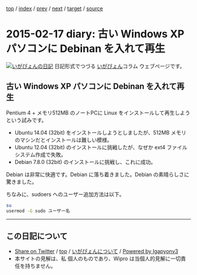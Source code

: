[top](../index.html) 
 / [index](index.html) 
 / [prev](ig150211.html) 
 / [next](ig150226.html) 
 / [target](http://www.igapyon.jp/igapyon/diary/2015/ig150217.html) 
 / [source](https://github.com/igapyon/diary/blob/master/2015/ig150217.src.md) 

2015-02-17 diary: 古い Windows XP パソコンに Debinan を入れて再生
=====================================================================================================
[![いがぴょんの日記](http://www.igapyon.jp/igapyon/diary/images/iga200306s.jpg "いがぴょん")](http://www.igapyon.jp/igapyon/diary/memo/memoigapyon.html) 日記形式でつづる [いがぴょん](http://www.igapyon.jp/igapyon/diary/memo/memoigapyon.html)コラム ウェブページです。

## 古い Windows XP パソコンに Debinan を入れて再生

Pentium 4 + メモリ512MB のノートPCに Linux をインストールして再生しようという試みです。

* Ubuntu 14.04 (32bit) をインストールしようとしましたが、512MB メモリのマシンだとインストールは難しい模様。
* Ubuntu 12.04 (32bit) のインストールに挑戦したが、なぜか ext4 ファイルシステム作成で失敗。
* Debian 7.8.0 (32bit) のインストールに挑戦し、これに成功。

Debian は非常に快適です。Debian に落ち着きました。Debian の素晴らしさに驚きました。

ちなみに、sudoers へのユーザー追加方法は以下。

```sh
su
usermod -G sudo ユーザー名
```


----------------------------------------------------------------------------------------------------

## この日記について

* [Share on Twitter](https://twitter.com/intent/tweet?hashtags=igapyon%2Cdiary%2C%E3%81%84%E3%81%8C%E3%81%B4%E3%82%87%E3%82%93&text=%E5%8F%A4%E3%81%84+Windows+XP+%E3%83%91%E3%82%BD%E3%82%B3%E3%83%B3%E3%81%AB+Debinan+%E3%82%92%E5%85%A5%E3%82%8C%E3%81%A6%E5%86%8D%E7%94%9F&url=http%3A%2F%2Fwww.igapyon.jp%2Figapyon%2Fdiary%2F2015%2Fig150217.html) / [top](../index.html) / [いがぴょんについて](http://www.igapyon.jp/igapyon/diary/memo/memoigapyon.html) / [Powered by Igapyonv3](https://github.com/igapyon/igapyonv3)
* 本サイトの見解は、私 個人のものであり、Wipro は当個人的見解に一切責任を持ちません。 
